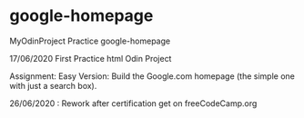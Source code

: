 # google-homepage
MyOdinProject Practice google-homepage

17/06/2020 First Practice html Odin Project

Assignment:
    Easy Version: Build the Google.com homepage
        (the simple one with just a search box).

26/06/2020 :
    Rework after certification get on freeCodeCamp.org